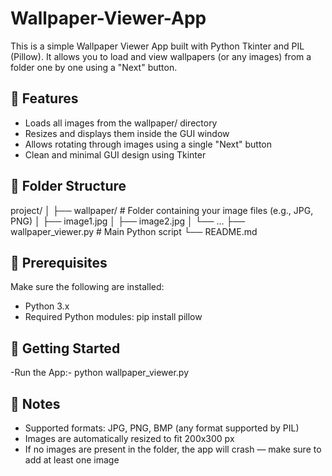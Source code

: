 # Wallpaper-Viewer-App

This is a simple Wallpaper Viewer App built with Python Tkinter and PIL (Pillow). It allows you to load and view wallpapers (or any images) from a folder one by one using a "Next" button.

## 📸 Features
- Loads all images from the wallpaper/ directory
- Resizes and displays them inside the GUI window
- Allows rotating through images using a single "Next" button
- Clean and minimal GUI design using Tkinter

## 📁 Folder Structure
project/
│
├── wallpaper/           # Folder containing your image files (e.g., JPG, PNG)
│   ├── image1.jpg
│   ├── image2.jpg
│   └── ...
├── wallpaper_viewer.py  # Main Python script
└── README.md

## 🔧 Prerequisites

Make sure the following are installed:
- Python 3.x
- Required Python modules: pip install pillow

## 🚀 Getting Started
-Run the App:- python wallpaper_viewer.py

## 📌 Notes
- Supported formats: JPG, PNG, BMP (any format supported by PIL)
- Images are automatically resized to fit 200x300 px
- If no images are present in the folder, the app will crash — make sure to add at least one image
